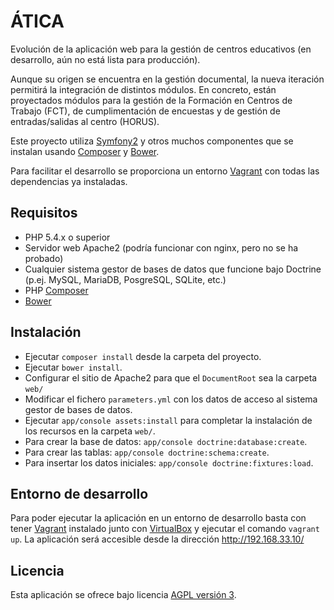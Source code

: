 # ÁTICA

Evolución de la aplicación web para la gestión de centros educativos (en desarrollo, aún no está lista para producción).

Aunque su origen se encuentra en la gestión documental, la nueva iteración permitirá la integración de distintos
módulos. En concreto, están proyectados módulos para la gestión de la Formación en Centros de Trabajo (FCT), de
cumplimentación de encuestas y de gestión de entradas/salidas al centro (HORUS).

Este proyecto utiliza [Symfony2] y otros muchos componentes que se instalan usando [Composer] y [Bower].

Para facilitar el desarrollo se proporciona un entorno [Vagrant] con todas las dependencias ya instaladas.

## Requisitos

- PHP 5.4.x o superior
- Servidor web Apache2 (podría funcionar con nginx, pero no se ha probado)
- Cualquier sistema gestor de bases de datos que funcione bajo Doctrine (p.ej. MySQL, MariaDB, PosgreSQL, SQLite, etc.)
- PHP [Composer]
- [Bower]

## Instalación

- Ejecutar `composer install` desde la carpeta del proyecto.
- Ejecutar `bower install`.
- Configurar el sitio de Apache2 para que el `DocumentRoot` sea la carpeta `web/`
- Modificar el fichero `parameters.yml` con los datos de acceso al sistema gestor de bases de datos.
- Ejecutar `app/console assets:install` para completar la instalación de los recursos en la carpeta `web/`.
- Para crear la base de datos: `app/console doctrine:database:create`.
- Para crear las tablas: `app/console doctrine:schema:create`.
- Para insertar los datos iniciales: `app/console doctrine:fixtures:load`.

## Entorno de desarrollo

Para poder ejecutar la aplicación en un entorno de desarrollo basta con tener [Vagrant] instalado junto con [VirtualBox]
y ejecutar el comando `vagrant up`. La aplicación será accesible desde la dirección http://192.168.33.10/

## Licencia
Esta aplicación se ofrece bajo licencia [AGPL versión 3].

[Vagrant]: https://www.vagrantup.com/
[VirtualBox]: https://www.virtualbox.org
[Symfony2]: http://symfony.com/
[Composer]: http://getcomposer.org
[AGPL versión 3]: http://www.gnu.org/licenses/agpl.html
[Bower]: http://bower.io/
